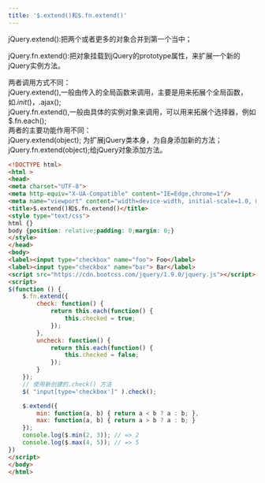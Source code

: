 ```yaml
---
title: '$.extend()和$.fn.extend()'
---   
```

jQuery.extend():把两个或者更多的对象合并到第一个当中；

jQuery.fn.extend():把对象挂载到jQuery的prototype属性，来扩展一个新的jQuery实例方法。

两者调用方式不同：  
jQuery.extend(),一般由传入的全局函数来调用，主要是用来拓展个全局函数，如$.init()，$.ajax();  
jQuery.fn.extend(),一般由具体的实例对象来调用，可以用来拓展个选择器，例如$.fn.each();  
两者的主要功能作用不同：  
jQuery.extend(object); 为扩展jQuery类本身，为自身添加新的方法；  
jQuery.fn.extend(object);给jQuery对象添加方法。
  

```html
<!DOCTYPE html>
<html >
<head>
<meta charset="UTF-8">   
<meta http-equiv="X-UA-Compatible" content="IE=Edge,chrome=1"/>  
<meta name="viewport" content="width=device-width, initial-scale=1.0, minimum-scale=1.0, maximum-scale=1.0, user-scalable=no" />       
<title>$.extend()和$.fn.extend()</title>
<style type="text/css">
html {}
body {position: relative;padding: 0;margin: 0;}
</style>
</head>
<body>
<label><input type="checkbox" name="foo"> Foo</label>
<label><input type="checkbox" name="bar"> Bar</label>
<script src="https://cdn.bootcss.com/jquery/1.9.0/jquery.js"></script>
<script>
$(function () { 
    $.fn.extend({
        check: function() {
            return this.each(function() {
                this.checked = true;
            });
        },
        uncheck: function() {
            return this.each(function() {
                this.checked = false;
            });
        }
    });
    // 使用新创建的.check() 方法
    $( "input[type='checkbox']" ).check();

    $.extend({
        min: function(a, b) { return a < b ? a : b; },
        max: function(a, b) { return a > b ? a : b; }
    });
    console.log($.min(2, 3)); // => 2
    console.log($.max(4, 5)); // => 5
})
</script>
</body>
</html>
```